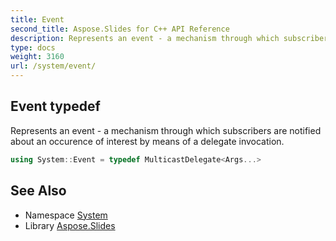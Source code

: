 ```yaml
---
title: Event
second_title: Aspose.Slides for C++ API Reference
description: Represents an event - a mechanism through which subscribers are notified about an occurence of interest by means of a delegate invocation.
type: docs
weight: 3160
url: /system/event/
---
```

## Event typedef


Represents an event - a mechanism through which subscribers are notified about an occurence of interest by means of a delegate invocation.

```cpp
using System::Event = typedef MulticastDelegate<Args...>
```


## See Also

* Namespace [System](../)
* Library [Aspose.Slides](../../)